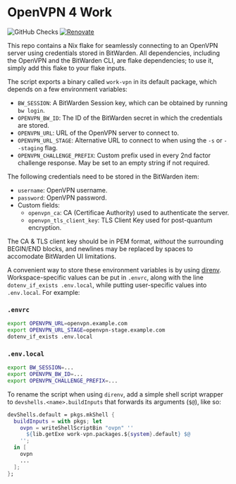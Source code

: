 # OpenVPN 4 Work

![GitHub Checks](https://img.shields.io/github/check-runs/attilaolah/work-vpn/main)
[![Renovate](https://img.shields.io/badge/renovate-enabled-brightgreen.svg)](https://mend.io/renovate)

This repo contains a Nix flake for seamlessly connecting to an OpenVPN server
using credentials stored in BitWarden. All dependencies, including the OpenVPN
and the BitWarden CLI, are flake dependencies; to use it, simply add this flake
to your flake inputs.

The script exports a binary called `work-vpn` in its default package, which
depends on a few environment variables:

- `BW_SESSION`: A BitWarden Session key, which can be obtained by running `bw
  login`.
- `OPENVPN_BW_ID`: The ID of the BitWarden secret in which the credentials are
  stored.
- `OPENVPN_URL`: URL of the OpenVPN server to connect to.
- `OPENVPN_URL_STAGE`: Alternative URL to connect to when using the `-s` or
  `--staging` flag.
- `OPENVPN_CHALLENGE_PREFIX`: Custom prefix used in every 2nd factor challenge
  response. May be set to an empty string if not required.

The following credentials need to be stored in the BitWarden item:

- `username`: OpenVPN username.
- `password`: OpenVPN password.
- Custom fields:
  - `openvpn_ca`: CA (Certificae Authority) used to authenticate the server.
  - `openvpn_tls_client_key`: TLS Client Key used for post-quantum encryption.

The CA & TLS client key should be in PEM format, _without_ the surrounding
BEGIN/END blocks, and newlines may be replaced by spaces to accomodate
BitWarden UI limitations.

A convenient way to store these environment variables is by using [direnv].
Workspace-specific values can be put in `.envrc`, along with the line
`dotenv_if_exists .env.local`, while putting user-specific values into
`.env.local`. For example:

[direnv]: https://direnv.net

### `.envrc`

```sh
export OPENVPN_URL=openvpn.example.com
export OPENVPN_URL_STAGE=openvpn-stage.example.com
dotenv_if_exists .env.local
```

### `.env.local`

```sh
export BW_SESSION=...
export OPENVPN_BW_ID=...
export OPENVPN_CHALLENGE_PREFIX=...
```

To rename the script when using `direnv`, add a simple shell script wrapper to
`devshells.<name>.buildInputs` that forwards its arguments (`$@`), like so:

```nix
devShells.default = pkgs.mkShell {
  buildInputs = with pkgs; let
    ovpn = writeShellScriptBin "ovpn" ''
      ${lib.getExe work-vpn.packages.${system}.default} $@
    '';
  in [
    ovpn
    ...
  ];
};
```
